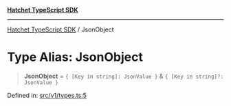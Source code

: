 [**Hatchet TypeScript SDK**](../README.md)

***

[Hatchet TypeScript SDK](../README.md) / JsonObject

# Type Alias: JsonObject

> **JsonObject** = `{ [Key in string]: JsonValue }` & `{ [Key in string]?: JsonValue }`

Defined in: [src/v1/types.ts:5](https://github.com/hatchet-dev/hatchet/blob/0288a24f2e9f14787135b399bd47182f4d1260d9/sdks/typescript/src/v1/types.ts#L5)

